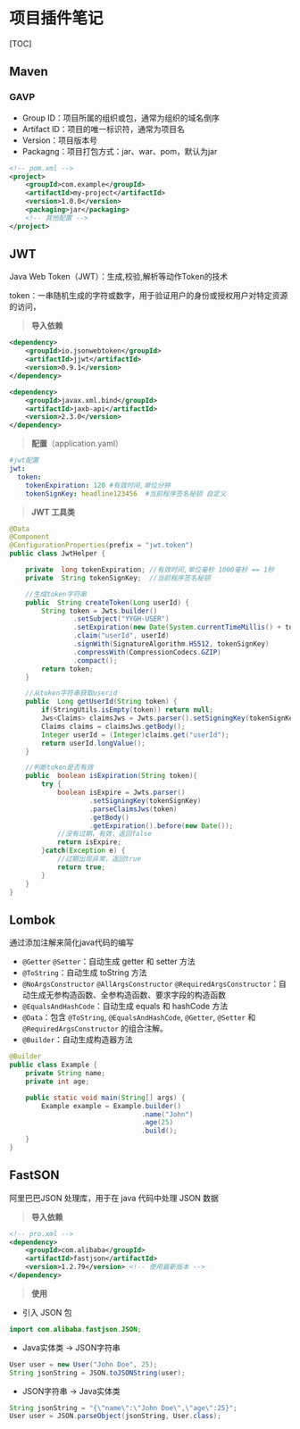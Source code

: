 # 项目插件笔记

[TOC]

## Maven

### GAVP

- Group ID：项目所属的组织或包，通常为组织的域名倒序
- Artifact ID：项目的唯一标识符，通常为项目名
- Version：项目版本号
- Packagng：项目打包方式：jar、war、pom，默认为jar

```xml
<!-- pom.xml -->
<project>
    <groupId>com.example</groupId>
    <artifactId>my-project</artifactId>
    <version>1.0.0</version>
    <packaging>jar</packaging>
    <!-- 其他配置 -->
</project>

```

## JWT

Java Web Token（JWT）：生成,校验,解析等动作Token的技术

token：一串随机生成的字符或数字，用于验证用户的身份或授权用户对特定资源的访问，

> **导入依赖**

```xml
<dependency>
    <groupId>io.jsonwebtoken</groupId>
    <artifactId>jjwt</artifactId>
    <version>0.9.1</version>
</dependency>

<dependency>
    <groupId>javax.xml.bind</groupId>
    <artifactId>jaxb-api</artifactId>
    <version>2.3.0</version>
</dependency>
```

> **配置**（application.yaml）

```yaml
#jwt配置
jwt:
  token:
    tokenExpiration: 120 #有效时间,单位分钟
    tokenSignKey: headline123456  #当前程序签名秘钥 自定义
```

> **JWT 工具类**

```java
@Data
@Component
@ConfigurationProperties(prefix = "jwt.token")
public class JwtHelper {

    private  long tokenExpiration; //有效时间,单位毫秒 1000毫秒 == 1秒
    private  String tokenSignKey;  //当前程序签名秘钥

    //生成token字符串
    public  String createToken(Long userId) {
        String token = Jwts.builder()
                .setSubject("YYGH-USER")
                .setExpiration(new Date(System.currentTimeMillis() + tokenExpiration*1000*60)) //单位分钟
                .claim("userId", userId)
                .signWith(SignatureAlgorithm.HS512, tokenSignKey)
                .compressWith(CompressionCodecs.GZIP)
                .compact();
        return token;
    }

    //从token字符串获取userid
    public  Long getUserId(String token) {
        if(StringUtils.isEmpty(token)) return null;
        Jws<Claims> claimsJws = Jwts.parser().setSigningKey(tokenSignKey).parseClaimsJws(token);
        Claims claims = claimsJws.getBody();
        Integer userId = (Integer)claims.get("userId");
        return userId.longValue();
    }

    //判断token是否有效
    public  boolean isExpiration(String token){
        try {
            boolean isExpire = Jwts.parser()
                    .setSigningKey(tokenSignKey)
                    .parseClaimsJws(token)
                    .getBody()
                    .getExpiration().before(new Date());
            //没有过期，有效，返回false
            return isExpire;
        }catch(Exception e) {
            //过期出现异常，返回true
            return true;
        }
    }
}
```

## Lombok

通过添加注解来简化java代码的编写

- `@Getter` `@Setter`：自动生成 getter 和 setter 方法
- `@ToString`：自动生成 toString 方法
- `@NoArgsConstructor` `@AllArgsConstructor` `@RequiredArgsConstructor`：自动生成无参构造函数、全参构造函数、要求字段的构造函数
- `@EqualsAndHashCode`：自动生成 equals 和 hashCode 方法
- `@Data`：包含 `@ToString`, `@EqualsAndHashCode`, `@Getter`, `@Setter` 和 `@RequiredArgsConstructor` 的组合注解。
- `@Builder`：自动生成构造器方法

```java
@Builder
public class Example {
    private String name;
    private int age;

    public static void main(String[] args) {
        Example example = Example.builder()
                                 .name("John")
                                 .age(25)
                                 .build();
    }
}
```

## FastSON

阿里巴巴JSON 处理库，用于在 java 代码中处理 JSON 数据

> **导入依赖**

```xml
<!-- pro.xml -->
<dependency>
    <groupId>com.alibaba</groupId>
    <artifactId>fastjson</artifactId>
    <version>1.2.79</version> <!-- 使用最新版本 -->
</dependency>
```

> **使用**

- 引入 JSON 包

```java
import com.alibaba.fastjson.JSON;
```

- Java实体类 -> JSON字符串

```java
User user = new User("John Doe", 25);
String jsonString = JSON.toJSONString(user);
```

- JSON字符串 -> Java实体类

```java
String jsonString = "{\"name\":\"John Doe\",\"age\":25}";
User user = JSON.parseObject(jsonString, User.class);
```

